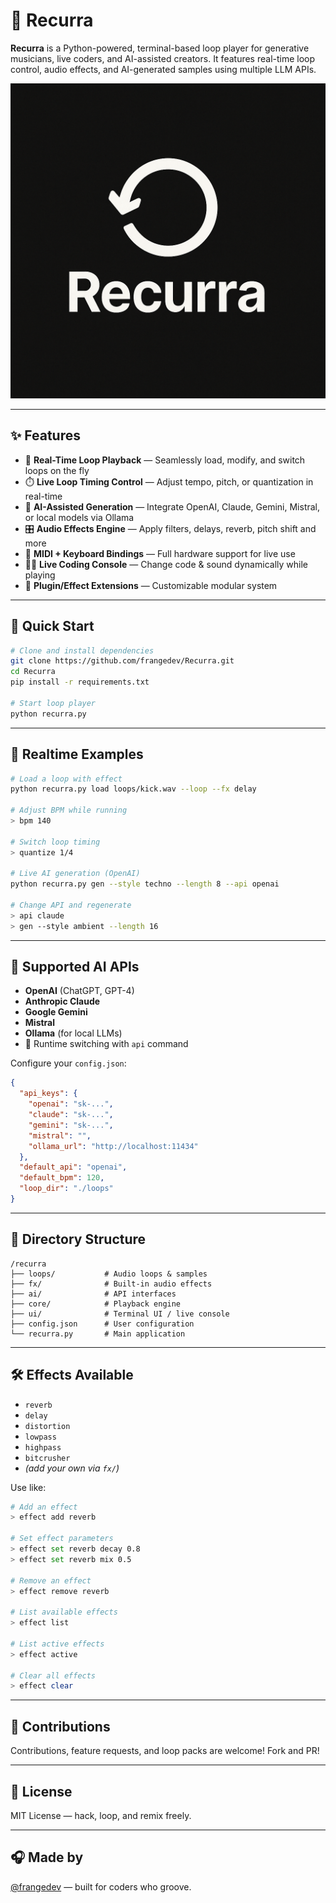 # 🔁 Recurra

**Recurra** is a Python-powered, terminal-based loop player for generative musicians, live coders, and AI-assisted creators. It features real-time loop control, audio effects, and AI-generated samples using multiple LLM APIs.

![Recurra Logo](./recurra_logo.png)

---

## ✨ Features

- 🔄 **Real-Time Loop Playback** — Seamlessly load, modify, and switch loops on the fly  
- ⏱️ **Live Loop Timing Control** — Adjust tempo, pitch, or quantization in real-time  
- 🧠 **AI-Assisted Generation** — Integrate OpenAI, Claude, Gemini, Mistral, or local models via Ollama  
- 🎛️ **Audio Effects Engine** — Apply filters, delays, reverb, pitch shift and more  
- 🎹 **MIDI + Keyboard Bindings** — Full hardware support for live use  
- 🧑‍💻 **Live Coding Console** — Change code & sound dynamically while playing  
- 🔌 **Plugin/Effect Extensions** — Customizable modular system  

---

## 🚀 Quick Start

```bash
# Clone and install dependencies
git clone https://github.com/frangedev/Recurra.git
cd Recurra
pip install -r requirements.txt

# Start loop player
python recurra.py
```

---

## 🔧 Realtime Examples

```bash
# Load a loop with effect
python recurra.py load loops/kick.wav --loop --fx delay

# Adjust BPM while running
> bpm 140

# Switch loop timing
> quantize 1/4

# Live AI generation (OpenAI)
python recurra.py gen --style techno --length 8 --api openai

# Change API and regenerate
> api claude
> gen --style ambient --length 16
```

---

## 🧠 Supported AI APIs

- **OpenAI** (ChatGPT, GPT-4)
- **Anthropic Claude**
- **Google Gemini**
- **Mistral**
- **Ollama** (for local LLMs)
- 🔄 Runtime switching with `api` command

Configure your `config.json`:

```json
{
  "api_keys": {
    "openai": "sk-...",
    "claude": "sk-...",
    "gemini": "sk-...",
    "mistral": "",
    "ollama_url": "http://localhost:11434"
  },
  "default_api": "openai",
  "default_bpm": 120,
  "loop_dir": "./loops"
}
```

---

## 🧱 Directory Structure

```
/recurra
├── loops/           # Audio loops & samples
├── fx/              # Built-in audio effects
├── ai/              # API interfaces
├── core/            # Playback engine
├── ui/              # Terminal UI / live console
├── config.json      # User configuration
└── recurra.py       # Main application
```

---

## 🛠 Effects Available

- `reverb`
- `delay`
- `distortion`
- `lowpass`
- `highpass`
- `bitcrusher`
- *(add your own via `fx/`)*

Use like:

```bash
# Add an effect
> effect add reverb

# Set effect parameters
> effect set reverb decay 0.8
> effect set reverb mix 0.5

# Remove an effect
> effect remove reverb

# List available effects
> effect list

# List active effects
> effect active

# Clear all effects
> effect clear
```

---

## 🤝 Contributions

Contributions, feature requests, and loop packs are welcome! Fork and PR!

---

## 📜 License

MIT License — hack, loop, and remix freely.

---

## 🎧 Made by

[@frangedev](https://github.com/frangedev) — built for coders who groove.

